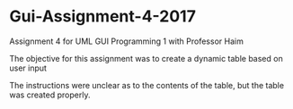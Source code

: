 # Gui-Assignment-4-2017
Assignment 4 for UML GUI Programming 1 with Professor Haim

The objective for this assignment was to create a dynamic table based on user input

The instructions were unclear as to the contents of the table, but the table was created properly.
